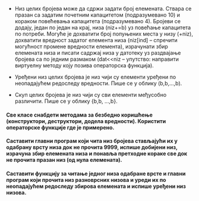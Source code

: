 - Низ целих бројева може да сдржи задати број елемената. Ствара се празан са задатим почетним капацитетом (подразумевано 10) и кораком повећевања капацитета (подразумевано 4). Бројеви се додају, један по један на крај, низа (niz+=b) уз повећање капацитета по потреби. Могуће је дохватити број попуњених места у низу (+niz), дохватити вредност задатог елемента низа (niz[ind] – спречити могућност промене вредности елемента), израчунати збир елемената низа и писати садржај низа у датотеку уз раздвајање бројева са по једним размаком (dat<<niz – упутство: направити виртуелну методу коју позива операторска функција).

- Уређени низ целих бројева је низ чији су елементи уређени по неопадајућем редоследу вредности. Пише се у облику (b,b,…,b).

- Скуп целих бројева је низ чији су сви елементи међусобно различити. Пише се у облику {b,b, …,b}.

#### Све класе снабдети методама за безбедно коришћење (конструктори, деструктори, додела вредности). Користити операторске функције где је примерено.

#### Саставити главни програм који чита низ бројева стављајући их у одабрану врсту низа док не прочита 9999, испише добијени низ, израчуна збир елемената низа и понавља претходне кораке све док не прочита празан низ (од нула елемената).

#### Саставити функцију за читање једног низа одабране врсте и главни програм који прочита низ разноврсних низова и уреди их по неопадајућем редоследу збирова елемената и испише уређени низ низова.
